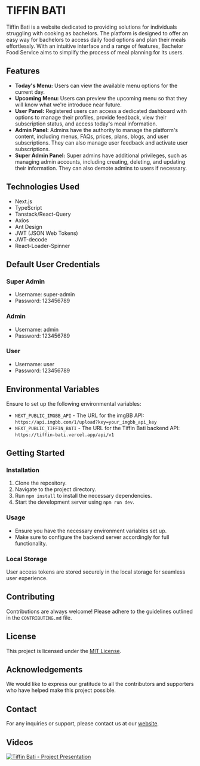 # TIFFIN BATI

Tiffin Bati is a website dedicated to providing solutions for individuals struggling with cooking as bachelors. The platform is designed to offer an easy way for bachelors to access daily food options and plan their meals effortlessly. With an intuitive interface and a range of features, Bachelor Food Service aims to simplify the process of meal planning for its users.

## Features

- **Today's Menu:** Users can view the available menu options for the current day.
- **Upcoming Menu:** Users can preview the upcoming menu so that they will know what we're introduce near future.
- **User Panel:** Registered users can access a dedicated dashboard with options to manage their profiles, provide feedback, view their subscription status, and access today's meal information.
- **Admin Panel:** Admins have the authority to manage the platform's content, including menus, FAQs, prices, plans, blogs, and user subscriptions. They can also manage user feedback and activate user subscriptions.
- **Super Admin Panel:** Super admins have additional privileges, such as managing admin accounts, including creating, deleting, and updating their information. They can also demote admins to users if necessary.

## Technologies Used

- Next.js
- TypeScript
- Tanstack/React-Query
- Axios
- Ant Design
- JWT (JSON Web Tokens)
- JWT-decode
- React-Loader-Spinner

## Default User Credentials

### Super Admin

- Username: super-admin
- Password: 123456789

### Admin

- Username: admin
- Password: 123456789

### User

- Username: user
- Password: 123456789

## Environmental Variables

Ensure to set up the following environmental variables:

- `NEXT_PUBLIC_IMGBB_API` - The URL for the imgBB API: `https://api.imgbb.com/1/upload?key=your_imgbb_api_key`
- `NEXT_PUBLIC_TIFFIN_BATI` - The URL for the Tiffin Bati backend API: `https://tiffin-bati.vercel.app/api/v1`

## Getting Started

### Installation

1. Clone the repository.
2. Navigate to the project directory.
3. Run `npm install` to install the necessary dependencies.
4. Start the development server using `npm run dev`.

### Usage

- Ensure you have the necessary environment variables set up.
- Make sure to configure the backend server accordingly for full functionality.

### Local Storage

User access tokens are stored securely in the local storage for seamless user experience.

## Contributing

Contributions are always welcome! Please adhere to the guidelines outlined in the `CONTRIBUTING.md` file.

## License

This project is licensed under the [MIT License](LICENSE).

## Acknowledgements

We would like to express our gratitude to all the contributors and supporters who have helped make this project possible.

## Contact

For any inquiries or support, please contact us at our [website](https://iammhador.netlify.app/).

## Videos

[![Tiffin Bati - Project Presentation](https://player.vimeo.com/video/876157558)](https://player.vimeo.com/video/876157558)


